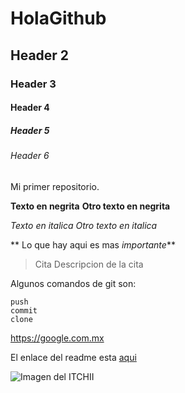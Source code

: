 # HolaGithub
## Header 2
### Header 3
#### Header 4
##### Header 5
###### Header 6
Mi primer repositorio.

**Texto en negrita** __Otro texto en negrita__

*Texto en italica* _Otro texto en italica_

** Lo que hay aqui es mas _importante_**

>Cita
>Descripcion de la cita

Algunos comandos de git son:
```
push
commit
clone
```

https://google.com.mx

El enlace del readme esta [aqui](https://google.com.mx)

![Imagen del ITCHII]()
